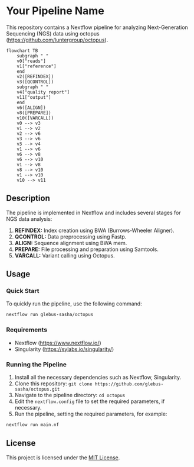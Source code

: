 # Your Pipeline Name

This repository contains a Nextflow pipeline for analyzing Next-Generation Sequencing (NGS) data using octopus (https://github.com/luntergroup/octopus).

```mermaid
flowchart TB
    subgraph " "
    v0["reads"]
    v1["reference"]
    end
    v2([REFINDEX])
    v3([QCONTROL])
    subgraph " "
    v4["quality report"]
    v11["output"]
    end
    v6([ALIGN])
    v8([PREPARE])
    v10([VARCALL])
    v0 --> v3
    v1 --> v2
    v2 --> v6
    v3 --> v6
    v3 --> v4
    v1 --> v6
    v6 --> v8
    v6 --> v10
    v1 --> v8
    v8 --> v10
    v1 --> v10
    v10 --> v11
```

## Description

The pipeline is implemented in Nextflow and includes several stages for NGS data analysis:

1. **REFINDEX:** Index creation using BWA (Burrows-Wheeler Aligner).
2. **QCONTROL:** Data preprocessing using Fastp.
3. **ALIGN:** Sequence alignment using BWA mem.
4. **PREPARE:** File processing and preparation using Samtools.
5. **VARCALL:** Variant calling using Octopus.

## Usage

### Quick Start

To quickly run the pipeline, use the following command:

```bash
nextflow run glebus-sasha/octopus
```

### Requirements

- Nextflow (https://www.nextflow.io/)
- Singularity (https://sylabs.io/singularity/)

### Running the Pipeline

1. Install all the necessary dependencies such as Nextflow, Singularity.
3. Clone this repository: `git clone https://github.com/glebus-sasha/octopus.git`
4. Navigate to the pipeline directory: `cd octopus`
5. Edit the `nextflow.config` file to set the required parameters, if necessary.
6. Run the pipeline, setting the required parameters, for example:

```bash
nextflow run main.nf
```

## License

This project is licensed under the [MIT License](LICENSE).
